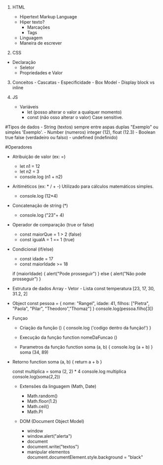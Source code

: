 1. HTML
   - Hipertext Markup Language
   - Hiper texto?
     - Marcações
     - Tags
    - Linguagem
    - Maneira de escrever

3. CSS
  - Declaração
    - Seletor
    - Propriedades e Valor

  3. Conceitos
    - Cascatas
    - Especificidade
    - Box Model
    - Display block vs inline

  3. JS
     - Variáveis
       - let (posso alterar o valor a qualquer momento)
       - const (não osso alterar o valor) Case sensitive.
  
  #Tipos de dados
    - String (textos) sempre entre aspas duplas "Exemplo" ou simples 'Exemplo'.
    - Number (numeros) integer (12), float (12.3)
    - Boolean true false (verdadeiro ou falso)
    - undefined (indefinido)

  #Operadores
  - Atribuição de valor (ex: =)
    - let n1 = 12
    - let n2 = 3
    - console.log (n1 + n2)
    
  - Aritiméticos (ex: * / + -) Utilizado para cálculos matemáticos simples.
      - console.log (12*4)
  
  - Concatenação de string (*)
    - console.log ("23"+ 4)

  - Operador de comparação (true or false)
    - const maiorQue = 1 > 2 (false)
    - const igualA = 1 == 1 (true)

  - Condicional (if/else)
    - const idade = 17
    - const maiorIdade >= 18
    
    if (maiorIdade) {
        alert("Pode prosseguir")
    } else {
        alert("Não pode prosseguir")
    }

   - Estrutura de dados
    Array - Vetor - Lista
        const temperatura [23, 17, 30, 31.2, 2]
    
   - Object
        const pessoa = {
            nome: "Rangel",
            idade: 41,
            filhos: ["Pietra", "Paola", "Pilar", "Theodoro","Thomaz"]
        }
        console.log(pessoa.filho[3])

  - Funçao
    - Criação da função () {
        console.log ('codigo dentro da função!')
        }

    - Execução da função
        function nomeDaFuncao ()

    - Parametros da função
        function soma (a, b) {
          console.log (a + b)
        }
      soma (34, 89)

  - Retorno
      function soma (a, b) {
        return a + b
      }

      const multiplica = soma (2, 2) * 4
      console.log multiplica
      console.log(soma(2,2))

    - Extensões da linguagem (Math, Date)
      - Math.random()
      - Math.floor(1.2)
      - Math.ceil()
      - Math.PI

    - DOM (Document Object Model)
      - window
      - window.alert("alerta")
      - document
      - document.write("textos")
      - manipular elementos
          document.documentElement.style.background = "black"
